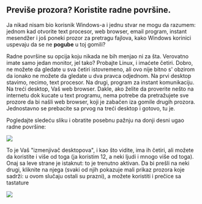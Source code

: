 <?php require("../../entete.php"); ?> <?php require("../../base.php"); ?>

<div id="corps">

<h2>Previše prozora? Koristite radne površine.</h2>

<p>Ja nikad nisam bio korisnik Windows-a i jednu stvar ne mogu da razumem:
jednom kad otvorite text procesor, web browser, email program,
instant mesendžer i još poneki prozor za pretragu fajlova,
kako Windows korinici uspevaju da se ne <b>pogube</b> 
u toj gomili?</p>

<p>Radne površine su opcija koju nikada ne bih menjao ni za šta. Verovatno
imate samo jedan monitor, jel tako? Probajte Linux, i imaćete četiri. 
Dobro, ne možete da gledate u sva četiri istovremeno, ali ovo nije bitno
s' obzirom da ionako ne možete da gledate u dva pravca odjednom.
Na prvi desktop stavimo, recimo, text procesor. Na drugi,
program za instant komunikaciju. Na treći desktop, Vaš web browser.
Dakle, ako želite da proverite nešto na internetu dok kucate u text programu,
nema potrebe da pretražujete sve prozore da bi našli web browser,
koji je zabačen iza gomile drugih prozora. Jednostavno se 
prebacite sa prvog na treći desktop i gotovo, tu je.</p>

<p>Pogledajte sledeću sliku i obratite posebnu pažnju na donji desni ugao
radne površine:</p>

<img src="Images/workspaces.png" border="0"/>

<p>To je Vaš "izmenjivač desktopova", i kao što vidite, ima ih četiri,
ali možete da koristite i više od toga (ja koristim 12, a neki ljudi i
mnogo više od toga). Onaj sa leve strane je istaknut: to je trenutno
aktivan. Da bi prešli na neki drugi, kliknite na njega (svaki od njih
pokazuje mali prikaz prozora koje sadrži: u ovom slučaju ostali su prazni),
a možete koristiti i prečice sa tastature</p>

<img src="Images/workspaces_full.png" border="0"/>

</div>


